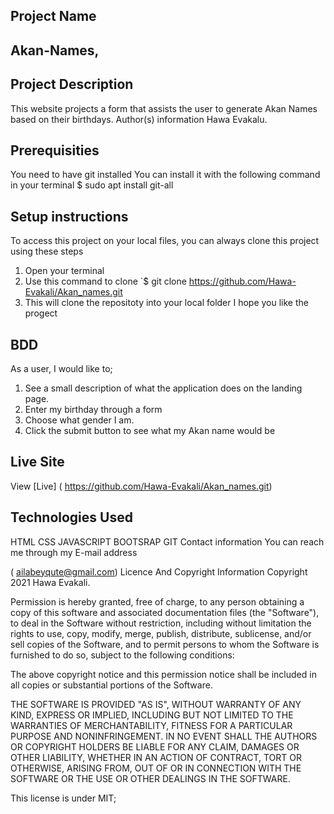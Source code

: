 ## Project Name

## Akan-Names,

## Project Description

This website projects a form that assists the user to generate Akan Names based on their birthdays.
Author(s) information
Hawa Evakalu.

## Prerequisities

You need to have git installed
You can install it with the following command in your terminal $ sudo apt install git-all

## Setup instructions

To access this project on your local files, you can always clone this project using these steps

1. Open your terminal
2. Use this command to clone `$ git clone https://github.com/Hawa-Evakali/Akan_names.git
3. This will clone the repositoty into your local folder
   I hope you like the progect

## BDD

As a user, I would like to;

1. See a small description of what the application does on the landing page.
2. Enter my birthday through a form
3. Choose what gender I am.
4. Click the submit button to see what my Akan name would be

## Live Site

View [Live] ( https://github.com/Hawa-Evakali/Akan_names.git)

## Technologies Used

HTML
CSS
JAVASCRIPT
BOOTSRAP
GIT
Contact information
You can reach me through my E-mail address

( ailabeyqute@gmail.com)
Licence And Copyright Information
Copyright 2021 Hawa Evakali.

Permission is hereby granted, free of charge, to any person obtaining a copy of this software and associated documentation files (the "Software"), to deal in the Software without restriction, including without limitation the rights to use, copy, modify, merge, publish, distribute, sublicense, and/or sell copies of the Software, and to permit persons to whom the Software is furnished to do so, subject to the following conditions:

The above copyright notice and this permission notice shall be included in all copies or substantial portions of the Software.

THE SOFTWARE IS PROVIDED "AS IS", WITHOUT WARRANTY OF ANY KIND, EXPRESS OR IMPLIED, INCLUDING BUT NOT LIMITED TO THE WARRANTIES OF MERCHANTABILITY, FITNESS FOR A PARTICULAR PURPOSE AND NONINFRINGEMENT. IN NO EVENT SHALL THE AUTHORS OR COPYRIGHT HOLDERS BE LIABLE FOR ANY CLAIM, DAMAGES OR OTHER LIABILITY, WHETHER IN AN ACTION OF CONTRACT, TORT OR OTHERWISE, ARISING FROM, OUT OF OR IN CONNECTION WITH THE SOFTWARE OR THE USE OR OTHER DEALINGS IN THE SOFTWARE.

This license is under MIT;
